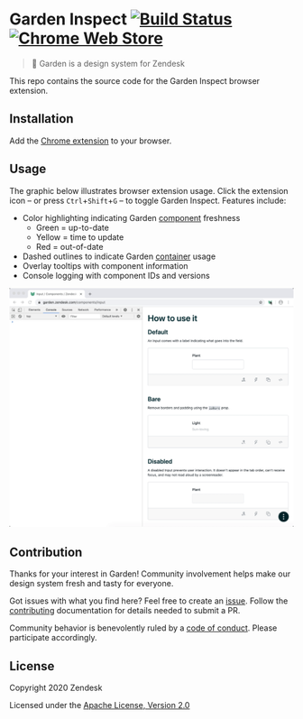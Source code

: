 # Garden Inspect [![Build Status][build status badge]][build status link] [![Chrome Web Store][chrome web store badge]][chrome web store link]<!-- markdownlint-disable -->

<!-- markdownlint-enable -->

[build status badge]: https://flat.badgen.net/circleci/github/zendeskgarden/chrome-extension/main?label=build
[build status link]: https://circleci.com/gh/zendeskgarden/chrome-extension/tree/main
[chrome web store badge]: https://flat.badgen.net//chrome-web-store/v/gegnmdnjkodmkohdbljgjpaifiphnjig
[chrome web store link]: https://chrome.google.com/webstore/detail/zendesk-garden-inspect/gegnmdnjkodmkohdbljgjpaifiphnjig

> :seedling: Garden is a design system for Zendesk

This repo contains the source code for the Garden Inspect browser extension.

## Installation

Add the [Chrome
extension](https://chrome.google.com/webstore/detail/zendesk-garden-inspect/gegnmdnjkodmkohdbljgjpaifiphnjig)
to your browser.

## Usage

The graphic below illustrates browser extension usage. Click the extension
icon – or press `Ctrl`+`Shift`+`G` – to toggle Garden Inspect. Features
include:

- Color highlighting indicating Garden
  [component](https://github.com/zendeskgarden/react-components) freshness
  - Green = up-to-date
  - Yellow = time to update
  - Red = out-of-date
- Dashed outlines to indicate Garden
  [container](https://github.com/zendeskgarden/react-containers) usage
- Overlay tooltips with component information
- Console logging with component IDs and versions

![Garden Inspect demo](./.github/image.gif)

## Contribution

Thanks for your interest in Garden! Community involvement helps make our
design system fresh and tasty for everyone.

Got issues with what you find here? Feel free to create an
[issue](https://github.com/zendeskgarden/template/issues/new). Follow the
[contributing](.github/CONTRIBUTING.md) documentation for details needed to
submit a PR.

Community behavior is benevolently ruled by a [code of
conduct](.github/CODE_OF_CONDUCT.md). Please participate accordingly.

## License

Copyright 2020 Zendesk

Licensed under the [Apache License, Version 2.0](LICENSE.md)
